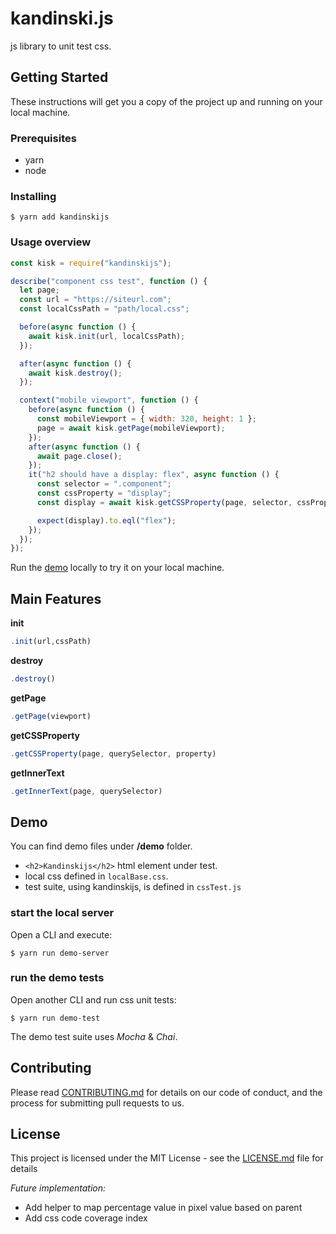# kandinski.js
js library to unit test css.

## Getting Started

These instructions will get you a copy of the project up and running on your local machine.

### Prerequisites
- yarn
- node

### Installing

```
$ yarn add kandinskijs
```

### Usage overview

```javascript
const kisk = require("kandinskijs");

describe("component css test", function () {
  let page;
  const url = "https://siteurl.com";
  const localCssPath = "path/local.css";

  before(async function () {
    await kisk.init(url, localCssPath);
  });

  after(async function () {
    await kisk.destroy();
  });

  context("mobile viewport", function () {
    before(async function () {
      const mobileViewport = { width: 320, height: 1 };
      page = await kisk.getPage(mobileViewport);
    });
    after(async function () {
      await page.close();
    });
    it("h2 should have a display: flex", async function () {
      const selector = ".component";
      const cssProperty = "display";
      const display = await kisk.getCSSProperty(page, selector, cssProperty);

      expect(display).to.eql("flex");
    });
  });
});
```
Run the [demo](#demo) locally to try it on your local machine.

## Main Features
**init**
```javascript
.init(url,cssPath)
```
**destroy**
```javascript
.destroy()
```
**getPage**
```javascript
.getPage(viewport)
```
**getCSSProperty**
```javascript
.getCSSProperty(page, querySelector, property)
```
**getInnerText**
```javascript
.getInnerText(page, querySelector)
```

## Demo
You can find demo files under **/demo** folder.

- `<h2>Kandinskijs</h2>` html element under test.
- local css defined in `localBase.css`.
- test suite, using kandinskijs, is defined in `cssTest.js`

### start the local server
Open a CLI and execute:
```
$ yarn run demo-server
```
### run the demo tests
Open another CLI and run css unit tests:
```
$ yarn run demo-test
```

The demo test suite uses *Mocha* & *Chai*.

## Contributing

Please read [CONTRIBUTING.md](https://github.com/gian8/kandinskijs/blob/master/CONTRIBUTING.md) for details on our code of conduct, and the process for submitting pull requests to us.

## License

This project is licensed under the MIT License - see the [LICENSE.md](https://github.com/gian8/kandinskijs/blob/master/LICENSE) file for details



*Future implementation:*
- Add helper to map percentage value in pixel value based on parent
- Add css code coverage index
